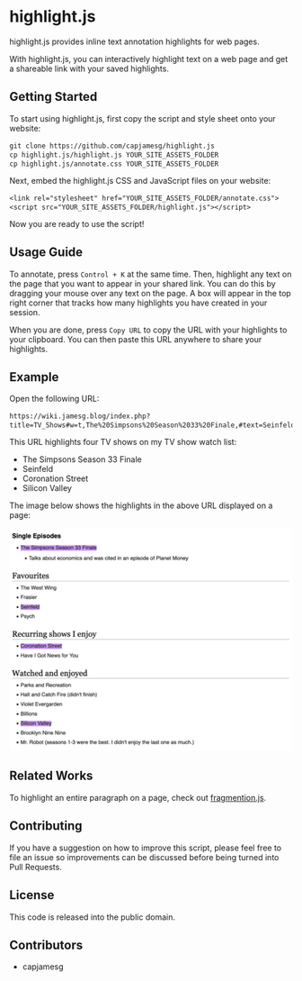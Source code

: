 # highlight.js

highlight.js provides inline text annotation highlights for web pages.

With highlight.js, you can interactively highlight text on a web page and get a shareable link with your saved highlights.

## Getting Started

To start using highlight.js, first copy the script and style sheet onto your website:

    git clone https://github.com/capjamesg/highlight.js
    cp highlight.js/highlight.js YOUR_SITE_ASSETS_FOLDER
    cp highlight.js/annotate.css YOUR_SITE_ASSETS_FOLDER

Next, embed the highlight.js CSS and JavaScript files on your website:

    <link rel="stylesheet" href="YOUR_SITE_ASSETS_FOLDER/annotate.css">
    <script src="YOUR_SITE_ASSETS_FOLDER/highlight.js"></script>

Now you are ready to use the script!

## Usage Guide

To annotate, press `Control + K` at the same time. Then, highlight any text on the page that you want to appear in your shared link. You can do this by dragging your mouse over any text on the page. A box will appear in the top right corner that tracks how many highlights you have created in your session.

When you are done, press `Copy URL` to copy the URL with your highlights to your clipboard. You can then paste this URL anywhere to share your highlights.

## Example

Open the following URL:

    https://wiki.jamesg.blog/index.php?title=TV_Shows#w=t,The%20Simpsons%20Season%2033%20Finale,#text=Seinfeld,#text=Coronation%20Street,#text=Silicon%20Valley

This URL highlights four TV shows on my TV show watch list:

- The Simpsons Season 33 Finale
- Seinfeld
- Coronation Street
- Silicon Valley

The image below shows the highlights in the above URL displayed on a page:

![A screenshot of four highlighted bullet points in a list of TV shows](screenshot.png)

## Related Works

To highlight an entire paragraph on a page, check out [fragmention.js](https://github.com/capjamesg/fragmention.js).

## Contributing

If you have a suggestion on how to improve this script, please feel free to file an issue so improvements can be discussed before being turned into Pull Requests.

## License

This code is released into the public domain.

## Contributors

- capjamesg